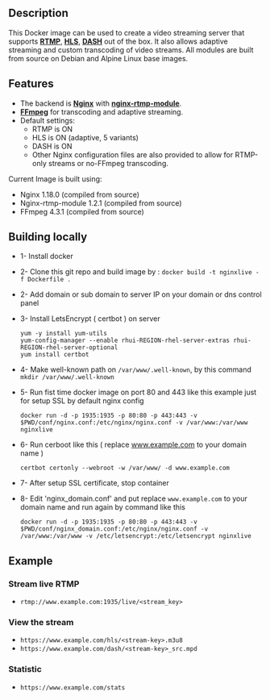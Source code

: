 ## Description

This Docker image can be used to create a video streaming server that supports [**RTMP**](https://en.wikipedia.org/wiki/Real-Time_Messaging_Protocol), [**HLS**](https://en.wikipedia.org/wiki/HTTP_Live_Streaming), [**DASH**](https://en.wikipedia.org/wiki/Dynamic_Adaptive_Streaming_over_HTTP) out of the box. 
It also allows adaptive streaming and custom transcoding of video streams.
All modules are built from source on Debian and Alpine Linux base images.

## Features
 * The backend is [**Nginx**](http://nginx.org/en/) with [**nginx-rtmp-module**](https://github.com/arut/nginx-rtmp-module).
 * [**FFmpeg**](https://www.ffmpeg.org/) for transcoding and adaptive streaming.
 * Default settings: 
	* RTMP is ON
	* HLS is ON (adaptive, 5 variants)
	* DASH is ON 
	* Other Nginx configuration files are also provided to allow for RTMP-only streams or no-FFmpeg transcoding. 

Current Image is built using:
 * Nginx 1.18.0 (compiled from source)
 * Nginx-rtmp-module 1.2.1 (compiled from source)
 * FFmpeg 4.3.1 (compiled from source)



## Building locally
* 1- Install docker
* 2- Clone this git repo and build image by : `docker build -t nginxlive -f Dockerfile .`
* 2- Add domain or sub domain to server IP on your domain or dns control panel 
* 3- Install LetsEncrypt ( certbot ) on server 

   ```
  yum -y install yum-utils
  yum-config-manager --enable rhui-REGION-rhel-server-extras rhui-REGION-rhel-server-optional
  yum install certbot
  ```

* 4- Make well-known path on `/var/www/.well-known`, by this command `mkdir /var/www/.well-known`
* 5- Run fist time docker image on port 80 and 443 like this example just for setup SSL by default nginx config

   ``` 
   docker run -d -p 1935:1935 -p 80:80 -p 443:443 -v $PWD/conf/nginx.conf:/etc/nginx/nginx.conf -v /var/www:/var/www  nginxlive
   ```
   
* 6- Run cerboot like this ( replace www.example.com to your domain name )

   ```
   certbot certonly --webroot -w /var/www/ -d www.example.com
   ```

* 7- After setup SSL certificate, stop container
* 8- Edit 'nginx_domain.conf' and put replace `www.example.com` to your domain name and run again by command like this

   ```
   docker run -d -p 1935:1935 -p 80:80 -p 443:443 -v $PWD/conf/nginx_domain.conf:/etc/nginx/nginx.conf -v /var/www:/var/www -v /etc/letsencrypt:/etc/letsencrypt nginxlive
   ```
## Example

### Stream live RTMP

* `rtmp://www.example.com:1935/live/<stream_key>`

### View the stream
* `https://www.example.com/hls/<stream-key>.m3u8`
* `https://www.example.com/dash/<stream-key>_src.mpd`

### Statistic
* `https://www.example.com/stats`

